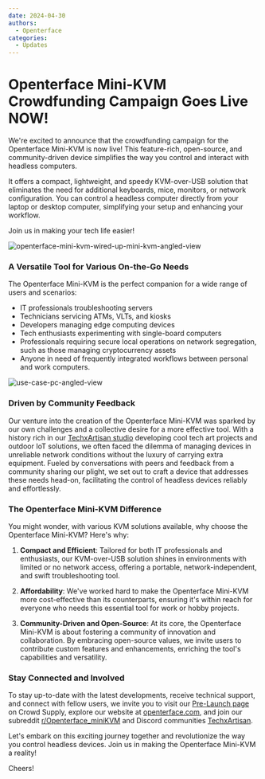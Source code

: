 ```yaml
---
date: 2024-04-30
authors:
  - Openterface
categories:
  - Updates
---
```


# Openterface Mini-KVM Crowdfunding Campaign Goes Live NOW!

We're excited to announce that the crowdfunding campaign for the Openterface Mini-KVM is now live! This feature-rich, open-source, and community-driven device simplifies the way you control and interact with headless computers.

It offers a compact, lightweight, and speedy KVM-over-USB solution that eliminates the need for additional keyboards, mice, monitors, or network configuration. You can control a headless computer directly from your laptop or desktop computer, simplifying your setup and enhancing your workflow.

Join us in making your tech life easier!

![openterface-mini-kvm-wired-up-mini-kvm-angled-view](https://www.crowdsupply.com/img/418f/c93dc838-7dbf-4281-b6e0-16f1bee6418f/openterface-mini-kvm-wired-up-mini-kvm-angled-view_jpg_gallery-lg.jpg)

### A Versatile Tool for Various On-the-Go Needs

The Openterface Mini-KVM is the perfect companion for a wide range of users and scenarios:

- IT professionals troubleshooting servers
- Technicians servicing ATMs, VLTs, and kiosks
- Developers managing edge computing devices
- Tech enthusiasts experimenting with single-board computers
- Professionals requiring secure local operations on network segregation, such as those managing cryptocurrency assets
- Anyone in need of frequently integrated workflows between personal and work computers.

![use-case-pc-angled-view](https://www.crowdsupply.com/img/4003/335f6301-8abd-4efd-9803-9c6f8c6d4003/use-case-pc-angled-view_jpg_gallery-lg.jpg)

### Driven by Community Feedback

Our venture into the creation of the Openterface Mini-KVM was sparked by our own challenges and a collective desire for a more effective tool. With a history rich in our [TechxArtisan studio](https://techxartisan.com/en/) developing cool tech art projects and outdoor IoT solutions, we often faced the dilemma of managing devices in unreliable network conditions without the luxury of carrying extra equipment. Fueled by conversations with peers and feedback from a community sharing our plight, we set out to craft a device that addresses these needs head-on, facilitating the control of headless devices reliably and effortlessly.

### The Openterface Mini-KVM Difference

You might wonder, with various KVM solutions available, why choose the Openterface Mini-KVM? Here's why:

1. **Compact and Efficient**: Tailored for both IT professionals and enthusiasts, our KVM-over-USB solution shines in environments with limited or no network access, offering a portable, network-independent, and swift troubleshooting tool.
    
2. **Affordability**: We've worked hard to make the Openterface Mini-KVM more cost-effective than its counterparts, ensuring it's within reach for everyone who needs this essential tool for work or hobby projects.
    
3. **Community-Driven and Open-Source**: At its core, the Openterface Mini-KVM is about fostering a community of innovation and collaboration. By embracing open-source values, we invite users to contribute custom features and enhancements, enriching the tool's capabilities and versatility.

### Stay Connected and Involved

To stay up-to-date with the latest developments, receive technical support, and connect with fellow users, we invite you to visit our [Pre-Launch page](https://www.crowdsupply.com/techxartisan/openterface-mini-kvm) on Crowd Supply, explore our website at [openterface.com](https://openterface.com/), and join our subreddit [r/Openterface_miniKVM](/reddit) and Discord communities [TechxArtisan](https://discord.com/invite/4khsrbGS).

Let's embark on this exciting journey together and revolutionize the way you control headless devices. Join us in making the Openterface Mini-KVM a reality! 

Cheers!

